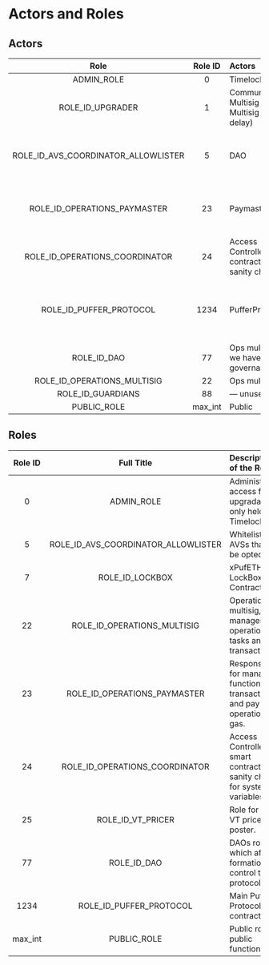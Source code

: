 # Actors and Roles

## Actors

| Role                           	| Role ID 	| Actors                                             	| Requirement           	| Remarks                                                                                                    |
| :-----------------------------:	| :-------:	| :--------------------------------------------------	| :---------------------	| :--------------------------------------------------------------------------------------------------------- |
| ADMIN_ROLE                     	| 0       	| Timelock.sol                                       	|                       	|                                                                                                            |
| ROLE_ID_UPGRADER               	| 1       	| Community Multisig & Ops Multisig (7 days delay) 	    |                       	|                                                                                                            |
| ROLE_ID_AVS_COORDINATOR_ALLOWLISTER   	| 5      	| DAO                                          	|                  	| This role whitelists which AVSs the RestakingOperator contracts can opt in to.                            |
| ROLE_ID_OPERATIONS_PAYMASTER   	| 23      	| Paymaster                                          	| - EOA                 	| This role covers the gas costs but should not be relied on as the sole defense.                            |
| ROLE_ID_OPERATIONS_COORDINATOR 	| 24      	| Access Controlled smart contract with sanity checks  	|                        	| This role is for calling VT setMintPrice on Oracle                                                         |
| ROLE_ID_PUFFER_PROTOCOL        	| 1234    	| PufferProtocol.sol                                 	|                       	| This role is to restrict function calls so that only the PufferProtocol functions can call them            |
| ROLE_ID_DAO                    	| 77      	| Ops multisig until we have governance              	|                       	|                                                                                                            |
| ROLE_ID_OPERATIONS_MULTISIG    	| 22      	| Ops multisig                                       	|                       	|                                                                                                            |
| ROLE_ID_GUARDIANS              	| 88      	| — unused rn                                        	|                       	|                                                                                                            |
| PUBLIC_ROLE                    	| max_int 	| Public                                             	|                       	|                                                                                                            |


## Roles

| Role ID |           Full Title        |                    Description of the Role                                   |
| :-----: | :-------------------------: | :--------------------------------------------------------------------------- |
| 0       | ADMIN_ROLE                  | Administrative access for upgradability, only held by Timelock.              |
| 5       | ROLE_ID_AVS_COORDINATOR_ALLOWLISTER                | Whitelists AVSs that can be opted in to               |
| 7       | ROLE_ID_LOCKBOX             | xPufETH LockBox Contract.                                                    |
| 22      | ROLE_ID_OPERATIONS_MULTISIG | Operations multisig, manages operational tasks and transactions.             |
| 23      | ROLE_ID_OPERATIONS_PAYMASTER| Responsible for managing functional transactions and pay the operational gas.|
| 24      | ROLE_ID_OPERATIONS_COORDINATOR | Access Controlled smart contract with sanity checks for system variables. |
| 25      | ROLE_ID_VT_PRICER           | Role for the VT price poster.                                                |
| 77      | ROLE_ID_DAO                 | DAOs role which after formation will control the protocol                    |
| 1234    | ROLE_ID_PUFFER_PROTOCOL     | Main Puffer Protocol contract                                                |
| max_int | PUBLIC_ROLE                 | Public role for public functions                                             |   


